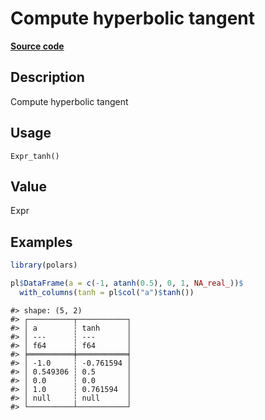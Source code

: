

# Compute hyperbolic tangent

[**Source code**](https://github.com/pola-rs/r-polars/tree/mkdocs-matrial-search-preview/R/after-wrappers.R#L20)

## Description

Compute hyperbolic tangent

## Usage

<pre><code class='language-R'>Expr_tanh()
</code></pre>

## Value

Expr

## Examples

``` r
library(polars)

pl$DataFrame(a = c(-1, atanh(0.5), 0, 1, NA_real_))$
  with_columns(tanh = pl$col("a")$tanh())
```

    #> shape: (5, 2)
    #> ┌──────────┬───────────┐
    #> │ a        ┆ tanh      │
    #> │ ---      ┆ ---       │
    #> │ f64      ┆ f64       │
    #> ╞══════════╪═══════════╡
    #> │ -1.0     ┆ -0.761594 │
    #> │ 0.549306 ┆ 0.5       │
    #> │ 0.0      ┆ 0.0       │
    #> │ 1.0      ┆ 0.761594  │
    #> │ null     ┆ null      │
    #> └──────────┴───────────┘
